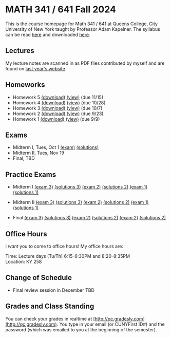 # MATH 341 / 641 Fall 2024

This is the course homepage for Math 341 / 641 at Queens College, City University of New York taught by Professor Adam Kapelner. The syllabus can be read [here](https://github.com/kapelner/QC_MATH_341_Fall_2024/blob/main/syllabus/syllabus.pdf) and downloaded [here](https://raw.githubusercontent.com/kapelner/QC_MATH_341_Fall_2024/main/syllabus/syllabus.pdf).


## Lectures

My lecture notes are scanned in as PDF files contributed by myself and are found on [last year's website](https://github.com/kapelner/QC_MATH_341_Fall_2023). 


## Homeworks

<!--
* Homework 9 [(download)](https://github.com/kapelner/QC_MATH_341_Fall_2024/blob/main/homeworks/hw09/hw09.pdf?raw=true) [(view)](https://github.com/kapelner/QC_MATH_341_Fall_2024/blob/main/homeworks/hw09/hw09.pdf) (due 12/12)
* Homework 8 [(download)](https://github.com/kapelner/QC_MATH_341_Fall_2024/blob/main/homeworks/hw08/hw08.pdf?raw=true) [(view)](https://github.com/kapelner/QC_MATH_341_Fall_2024/blob/main/homeworks/hw08/hw08.pdf) (due 12/2)
* Homework 7 [(download)](https://github.com/kapelner/QC_MATH_341_Fall_2024/blob/main/homeworks/hw07/hw07.pdf?raw=true) [(view)](https://github.com/kapelner/QC_MATH_341_Fall_2024/blob/main/homeworks/hw07/hw07.pdf) (not officially due)
* Homework 6 [(download)](https://github.com/kapelner/QC_MATH_341_Fall_2024/blob/main/homeworks/hw06/hw06.pdf?raw=true) [(view)](https://github.com/kapelner/QC_MATH_341_Fall_2024/blob/main/homeworks/hw06/hw06.pdf) (due 12/4)-->
* Homework 5 [(download)](https://github.com/kapelner/QC_MATH_341_Fall_2024/blob/main/homeworks/hw05/hw05.pdf?raw=true) [(view)](https://github.com/kapelner/QC_MATH_341_Fall_2024/blob/main/homeworks/hw05/hw05.pdf) (due 11/15)
* Homework 4 [(download)](https://github.com/kapelner/QC_MATH_341_Fall_2024/blob/main/homeworks/hw04/hw04.pdf?raw=true) [(view)](https://github.com/kapelner/QC_MATH_341_Fall_2024/blob/main/homeworks/hw04/hw04.pdf) (due 10/28)
* Homework 3 [(download)](https://github.com/kapelner/QC_MATH_341_Fall_2024/blob/main/homeworks/hw03/hw03.pdf?raw=true) [(view)](https://github.com/kapelner/QC_MATH_341_Fall_2024/blob/main/homeworks/hw03/hw03.pdf) (due 10/7)
* Homework 2 [(download)](https://github.com/kapelner/QC_MATH_341_Fall_2024/blob/main/homeworks/hw02/hw02.pdf?raw=true) [(view)](https://github.com/kapelner/QC_MATH_341_Fall_2024/blob/main/homeworks/hw02/hw02.pdf) (due 9/23)
* Homework 1 [(download)](https://github.com/kapelner/QC_MATH_341_Fall_2024/blob/main/homeworks/hw01/hw01.pdf?raw=true) [(view)](https://github.com/kapelner/QC_MATH_341_Fall_2024/blob/main/homeworks/hw01/hw01.pdf) (due 9/9)


## Exams

* Midterm I, Tues, Oct 1 [(exam)](https://github.com/kapelner/QC_MATH_341_Fall_2024/blob/main/exams/midterm1/midterm1.pdf) [(solutions)](https://github.com/kapelner/QC_MATH_341_Fall_2024/blob/main/exams/midterm1/midterm1_solutions.pdf)
* Midterm II, Tues, Nov 19
* Final, TBD

## Practice Exams

* Midterm I [(exam 3)](https://github.com/kapelner/QC_MATH_341_Fall_2023/blob/main/exams/midterm1/midterm1.pdf) [(solutions 3)](https://github.com/kapelner/QC_MATH_341_Fall_2023/blob/main/exams/midterm1/midterm1_solutions.pdf) [(exam 2)](https://github.com/kapelner/QC_Math_369_Fall_2021/blob/master/exams/midterm1/midterm1.pdf) [(solutions 2)](https://github.com/kapelner/QC_Math_369_Fall_2021/blob/master/exams/midterm1/midterm1_solutions.pdf) [(exam 1)](https://github.com/kapelner/QC_Math_369_Fall_2020/blob/master/exams/midterm1/midterm1.pdf) [(solutions 1)](https://github.com/kapelner/QC_Math_369_Fall_2020/blob/master/exams/midterm1/midterm1_solutions.pdf)

* Midterm II [(exam 3)](https://github.com/kapelner/QC_MATH_341_Fall_2023/blob/main/exams/midterm2/midterm2.pdf) [(solutions 3)](https://github.com/kapelner/QC_MATH_341_Fall_2023/blob/main/exams/midterm2/midterm2_solutions.pdf) [(exam 2)](https://github.com/kapelner/QC_Math_369_Fall_2021/blob/master/exams/midterm2/midterm2.pdf) [(solutions 2)](https://github.com/kapelner/QC_Math_369_Fall_2021/blob/master/exams/midterm2/midterm2_solutions.pdf) [(exam 1)](https://github.com/kapelner/QC_Math_369_Fall_2020/blob/master/exams/midterm2/midterm2.pdf) [(solutions 1)](https://github.com/kapelner/QC_Math_369_Fall_2020/blob/master/exams/midterm2/midterm2_solutions.pdf)

* Final [(exam 3)](https://github.com/kapelner/QC_MATH_341_Fall_2023/blob/main/exams/final/final.pdf) [(solutions 3)](https://github.com/kapelner/QC_MATH_341_Fall_2023/blob/main/exams/final/final_solutions.pdf) [(exam 2)](https://github.com/kapelner/QC_Math_369_Fall_2021/blob/master/exams/final/final.pdf) [(solutions 2)](https://github.com/kapelner/QC_Math_369_Fall_2021/blob/master/exams/final/final_solutions.pdf) [(exam 2)](https://github.com/kapelner/QC_Math_369_Fall_2020/blob/master/exams/final/final.pdf) [(solutions 2)](https://github.com/kapelner/QC_Math_369_Fall_2020/blob/master/exams/final/final_solutions.pdf)


## Office Hours

I *want* you to come to office hours! My office hours are:

Time: Lecture days (Tu/Th) 6:15-6:30PM and 8:20-8:35PM \
Location: KY 258

## Change of Schedule

* Final review session in December TBD

## Grades and Class Standing

You can check your grades in realtime at [http://qc.gradesly.com](http://qc.gradesly.com). You type in your email (or CUNYFirst ID#) and the password (which was emailed to you at the beginning of the semester).
